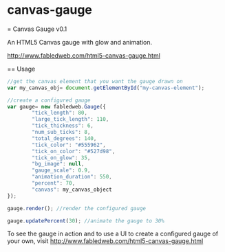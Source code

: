 canvas-gauge
============

= Canvas Gauge v0.1

An HTML5 Canvas gauge with glow and animation.

http://www.fabledweb.com/html5-canvas-gauge.html

== Usage

```javascript
//get the canvas element that you want the gauge drawn on
var my_canvas_obj= document.getElementById("my-canvas-element");

//create a configured gauge
var gauge= new fabledweb.Gauge({
        "tick_length": 80,
        "large_tick_length": 110,
        "tick_thickness": 6,
        "num_sub_ticks": 8,
        "total_degrees": 140,
        "tick_color": "#555962",
        "tick_on_color": "#527d98",
        "tick_on_glow": 35,
        "bg_image": null,
        "gauge_scale": 0.9,
        "animation_duration": 550,
        "percent": 70,
        "canvas": my_canvas_object
});

gauge.render(); //render the configured gauge

gauge.updatePercent(30); //animate the gauge to 30%
```

To see the gauge in action and to use a UI to create a configured
gauge of your own, visit http://www.fabledweb.com/html5-canvas-gauge.html

